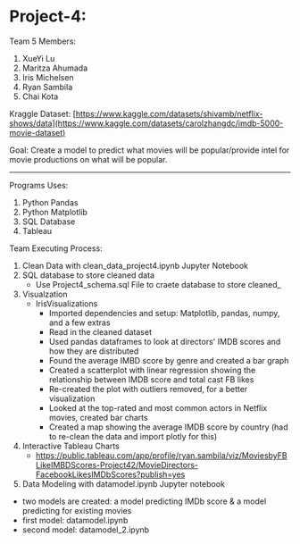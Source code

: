 # Project-4: 

Team 5 Members:

1. XueYi Lu
2. Maritza Ahumada
3. Iris Michelsen
4. Ryan Sambila
5. Chai Kota

Kraggle Dataset:  [https://www.kaggle.com/datasets/shivamb/netflix-shows/data](https://www.kaggle.com/datasets/carolzhangdc/imdb-5000-movie-dataset)

Goal: Create a model to predict what movies will be popular/provide intel for movie productions on what will be popular.

---------------------------------------------------------------------------------------------------------------------------------------------------------------

Programs Uses:
1. Python Pandas
2. Python Matplotlib
3. SQL Database
4. Tableau

Team Executing Process: 
1. Clean Data with clean_data_project4.ipynb Jupyter Notebook
2. SQL database to store cleaned data
   - Use Project4_schema.sql File to craete database to store cleaned_
4. Visualzation
   - IrisVisualizations
      - Imported dependencies and setup: Matplotlib, pandas, numpy, and a few extras
      - Read in the cleaned dataset
      - Used pandas dataframes to look at directors' IMDB scores and how they are distributed
      - Found the average IMBD score by genre and created a bar graph
      - Created a scatterplot with linear regression showing the relationship between IMDB score and total cast FB likes
      - Re-created the plot with outliers removed, for a better visualization
      - Looked at the top-rated and most common actors in Netflix movies, created bar charts
      - Created a map showing the average IMDB score by country (had to re-clean the data and import plotly for this)
5. Interactive Tableau Charts
   - https://public.tableau.com/app/profile/ryan.sambila/viz/MoviesbyFBLikeIMBDScores-Project42/MovieDirectors-FacebookLikesIMDbScores?publish=yes
6. Data Modeling with datamodel.ipynb Jupyter notebook
- two models are created: a model predicting IMDb score & a model predicting for existing movies
- first model: datamodel.ipynb
- second model: datamodel_2.ipynb
